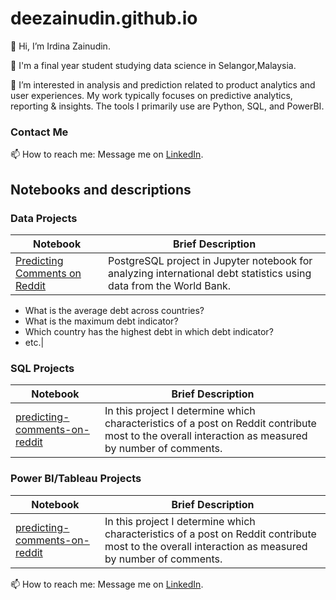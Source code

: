 # deezainudin.github.io

👋 Hi, I’m Irdina Zainudin.

💼 I'm a final year student studying data science in Selangor,Malaysia.

👀 I’m interested in analysis and prediction related to product analytics and user experiences. My work typically focuses on predictive analytics, reporting & insights. The tools I primarily use are Python, SQL, and PowerBI.

### Contact Me

📫 How to reach me: Message me on [LinkedIn](https://www.linkedin.com/in/irdinazainudin09/).


## Notebooks and descriptions
### Data Projects
| Notebook | Brief Description |
|--------------------------------------------------------------------------------------------------------------|-------------------------------------------------------------------------------------------------------------------------------------------------------------------|
|[Predicting Comments on Reddit](http://nbviewer.jupyter.org/github/marcotav/deep-learning/blob/master/painters-identification/notebooks/capstone-models-final-model-building.ipynb) | PostgreSQL project in Jupyter notebook for analyzing international debt statistics using data from the World Bank.  
  - What is the average debt across countries?
  - What is the maximum debt indicator?
  - Which country has the highest debt in which debt indicator?
  - etc.|

### SQL Projects
| Notebook | Brief Description |
|--------------------------------------------------------------------------------------------------------------|-------------------------------------------------------------------------------------------------------------------------------------------------------------------|
|[predicting-comments-on-reddit](http://nbviewer.jupyter.org/github/marcotav/deep-learning/blob/master/painters-identification/notebooks/capstone-models-final-model-building.ipynb) | In this project I determine which characteristics of a post on Reddit contribute most to the overall interaction as measured by number of comments.|

### Power BI/Tableau Projects
| Notebook | Brief Description |
|--------------------------------------------------------------------------------------------------------------|-------------------------------------------------------------------------------------------------------------------------------------------------------------------|
|[predicting-comments-on-reddit](http://nbviewer.jupyter.org/github/marcotav/deep-learning/blob/master/painters-identification/notebooks/capstone-models-final-model-building.ipynb) | In this project I determine which characteristics of a post on Reddit contribute most to the overall interaction as measured by number of comments.|

📫 How to reach me: Message me on [LinkedIn](https://www.linkedin.com/in/irdinazainudin09/).

